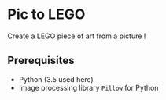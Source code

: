 # Pic to LEGO
Create a LEGO piece of art from a picture !

## Prerequisites
- Python (3.5 used here)
- Image processing library `Pillow` for Python